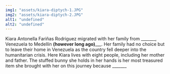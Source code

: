 ```yaml
---
img1: "assets/kiara-diptych-1.JPG"
img2: "assets/kiara-diptych-2.JPG"
alt1: "undefined"
alt2: "undefined" 
---
```


Kiara Antonella Fariñas Rodriguez migrated with her family from _______, Venezuela to Medellín __(however long ago)_____. Her family had no choice but to leave their home in Venezuela as the country fell deeper into the humanitarian crisis. Here Kiara lives with eight people, including her mother and father. The stuffed bunny she holds in her hands is her most treasured item she brought with her on this journey because _______ 